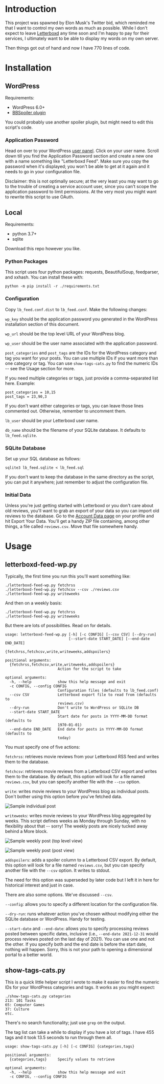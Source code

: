 # Introduction

This project was spawned by Elon Musk's Twitter bid, which reminded me
that I want to control my own words as much as possible. While I don't
expect to leave [Letterboxd](https://letterboxd.com/) any time soon and 
I'm happy to pay for their services, I ultimately want to be able to 
display my words on my own server. 

Then things got out of hand and now I have 770 lines of code.

# Installation

## WordPress

Requirements:

- WordPress 6.0+ 
- [BBSpoiler plugin](https://wordpress.org/plugins/bbspoiler/)

You could probably use another spoiler plugin, but might need to edit
this script's 
code.

### Application Password

Head on over to your WordPress [user
panel](https://popone.innocence.com/wp-admin/users.php). Click on your
user name. Scroll down till you find the Application Password section and
create a new one with a name something like "Letterboxd Feed". Make sure
you copy the password when it's displayed; you won't be able to get at it
again and it needs to go in your configuration file.

Disclaimer: this is not optimally secure; at the very least you may want
to go to the trouble of creating a service account user, since you can't
scope the application password to limit permissions. At the very most you
might want to rewrite this script to use OAuth. 

## Local

Requirements:

- python 3.7+
- sqlite

Download this repo however you like.

### Python Packages

This script uses four python packages: requests, BeautifulSoup,
feedparser, and xxhash. You can install these with:

```
python -m pip install -r ./requirements.txt
``` 

### Configuration

Copy `lb_feed.conf.dist` to `lb_feed.conf`. Make the following changes:

`wp_key` should be the application password you generated in the
WordPress installation section of this document.

`wp_url` should be the top level URL of your WordPress blog.

`wp_user` should be the user name associated with the application password.

`post_categories` and `post_tags` are the IDs for the WordPress category
and tag you want for your posts. You can use multiple IDs if you want
more than one category or tag. You can use `show-tags-cats.py` to find
the numeric IDs -- see the Usage section for more.

If you need multiple categories or tags, just provide a comma-separated
list here. Example:

```
post_categories = 10,15
post_tags = 23,90,3
```

If you don't want either categories or tags, you can leave those lines commented
out. Otherwise, remember to uncomment them.

`lb_user` should be your Letterboxd user name.

`db_name` should be the filename of your SQLite database. It defaults to 
`lb_feed.sqlite`.

### SQLite Database

Set up your SQL database as follows:

```
sqlite3 lb_feed.sqlite < lb_feed.sql
```

If you don't want to keep the database in the same directory as the
script, you can put it anywhere; just remember to adjust the
configuration file.

### Initial Data

Unless you're just getting started with Letterboxd or you don't care
about old reviews, you'll want to grab an export of your data so you can
import old reviews to the database. Go to the [Account Data
page](https://letterboxd.com/settings/data/) on your profile and hit
Export Your Data. You'll get a handy ZIP file containing, among other
things, a file called `reviews.csv`. Move that file somewhere handy.

# Usage

## letterboxd-feed-wp.py

Typically, the first time you run this you'll want something like:

```
./letterboxd-feed-wp.py fetchrss
./letterboxd-feed-wp.py fetchcsv --csv ./reviews.csv
./letterboxd-feed-wp.py writeweeks
```

And then on a weekly basis:

```
./letterboxd-feed-wp.py fetchrss
./letterboxd-feed-wp.py writeweeks
```

But there are lots of possibilities. Read on for details.

```
usage: letterboxd-feed-wp.py [-h] [-c CONFIG] [--csv CSV] [--dry-run]
                             [--start-date START_DATE] [--end-date END_DATE]
                             {fetchrss,fetchcsv,write,writeweeks,addspoilers}

positional arguments:
  {fetchrss,fetchcsv,write,writeweeks,addspoilers}
                        Action for the script to take

optional arguments:
  -h, --help            show this help message and exit
  -c CONFIG, --config CONFIG
                        Configuration files (defaults to lb_feed.conf)
  --csv CSV             Letterboxd export file to read from (defaults to
                        reviews.csv)
  --dry-run             Don't write to WordPress or SQLite DB
  --start-date START_DATE
                        Start date for posts in YYYY-MM-DD format (defaults to
                        1970-01-01)
  --end-date END_DATE   End date for posts in YYYY-MM-DD format (defaults to
                        today)
```

You must specify one of five actions:

`fetchrss`: retrieves movie reviews from your Letterboxd RSS feed and
writes them to the database. 

`fetchcsv`: retrieves movie reviews from a Letterboxd CSV export and 
writes them to the database. By default, this option will look for a 
file named `reviews.csv`, but you can specify another file with the
`--csv` option.

`write`: writes movie reviews to your WordPress blog as individual posts.
Don't bother using this option before you've fetched data.

![Sample individual post](images/individual-post.png)

`writeweeks`: writes movie reviews to your WordPress blog aggregated by
weeks. This script defines weeks as Monday through Sunday, with no 
flexibility about that -- sorry! The weekly posts are nicely tucked
away behind a More block.

![Sample weekly post (top level view)](images/weekly-post-01.png)

![Sample weekly post (post view)](images/weekly-post-02.png)

`addspoilers`: adds a spoiler column to a Letterboxd CSV export. By
default, this option will look for a file named `reviews.csv`, but you
can specify another file with the `--csv` option. It writes to stdout.

The need for this option was superseded by later code but I left it in
here for historical interest and just in case.

There are also some options. We've discussed `--csv`. 

`--config`: allows you to specify a different location for the configuration
file.

`--dry-run`: runs whatever action you've chosen without modifying either the
SQLite database or WordPress. Handy for testing.

`--start-date` and `--end-date`: allows you to specify processing reviews 
posted between specific dates, inclusive (i.e., `--end-date 2021-12-31`
would process reviews posted on the last day of 2021). You can use one and
not the other. If you specify both and the end date is before the start
date, nothing will happen. Sorry, this is not your path to opening a 
dimensional portal to a better world. 

## show-tags-cats.py

This is a quick little helper script I wrote to make it easier to find
the numeric IDs for your WordPress categories and tags. It works as you
might expect:

```
./show-tags-cats.py categories
213: 101 Tasks
65: Computer Games
37: Culture
etc.
```

There's no search functionality; just use `grep` on the output. 

The tag list can take a while to display if you have a lot of tags. I
have 455 tags and it took 13.5 seconds to run through them all.

```
usage: show-tags-cats.py [-h] [-c CONFIG] {categories,tags}

positional arguments:
  {categories,tags}     Specify values to retrieve

optional arguments:
  -h, --help            show this help message and exit
  -c CONFIG, --config CONFIG
```
